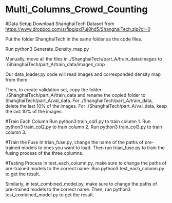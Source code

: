 # Multi_Columns_Crowd_Counting

#Data Setup 
Download ShanghaiTech Dataset from
https://www.dropbox.com/s/fipgjqxl7uj8hd5/ShanghaiTech.zip?dl=0

Put the folder ShanghaiTech in the same folder as the code files.

Run python3 Generate_Density_map.py 

Manually, move all the files in ./ShanghaiTech/part_A/train_data/images to ./ShanghaiTech/part_A/train_data/images_crop

Our data_loader.py code will read images and corresponded density map from there

Then, to create validation set, copy the folder ./ShanghaiTech/part_A/train_data and rename the copied folder to ShanghaiTech/part_A/val_data. For ./ShanghaiTech/part_A/train_data, delete the last 10% of the images. For ./ShanghaiTech/part_A/val_data, keep the last 10% of the images. 

#Train Each Column 
Run python3 train_col1.py to train column 1.
Run python3 train_col2.py to train column 2.
Run python3 train_col3.py to train column 3.

#Train the Fuse 
In trian_fuse.py, change the name of the paths of pre-trained models to ones you want to load. 
Then run trian_fuse.py to train the fusing process of the three columns.

#Testing Process
In test_each_column.py, make sure to change the paths of pre-trained models to the correct name. 
Run python3 test_each_column.py to get the result. 

Similarly, in test_combined_model.py, make sure to change the paths of pre-trained models to the correct name. Then, 
run python3 test_combined_model.py to get the result. 






